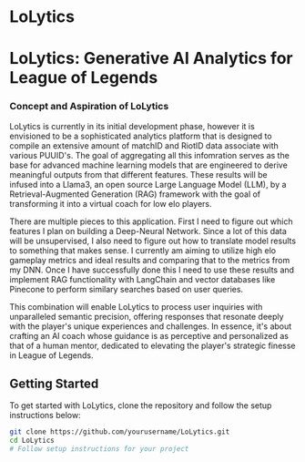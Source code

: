 # LoLytics
# LoLytics: Generative AI Analytics for League of Legends

### Concept and Aspiration of LoLytics

LoLytics is currently in its initial development phase, however it is envisioned to be a sophisticated analytics platform that is  designed to compile an extensive amount of matchID and RiotID data associate with various PUUID's. The goal of aggregating all this infomration serves as the base for advanced machine learning models that are engineered to derive meaningful outputs from that different features. These results will be infused into a Llama3, an open source Large Language Model (LLM), by a Retrieval-Augmented Generation (RAG) framework with the goal of transforming it into a virtual coach for low elo players.

There are multiple pieces to this application. First I need to figure out which features I plan on building a Deep-Neural Network. Since a lot of this data will be unsupervised, I also need to figure out how to translate model results to something that makes sense. I currently am aiming to utilize high elo gameplay metrics and ideal results and comparing that to the metrics from my DNN. Once I have successfully done this I need to use these results and implement RAG functionality with LangChain and vector databases like Pinecone to perform similary searches based on user queries. 

This combination will enable LoLytics to process user inquiries with unparalleled semantic precision, offering responses that resonate deeply with the player's unique experiences and challenges. In essence, it's about crafting an AI coach whose guidance is as perceptive and personalized as that of a human mentor, dedicated to elevating the player's strategic finesse in League of Legends.

## Getting Started
To get started with LoLytics, clone the repository and follow the setup instructions below:

```bash
git clone https://github.com/yourusername/LoLytics.git
cd LoLytics
# Follow setup instructions for your project
